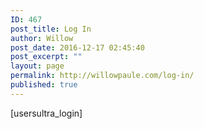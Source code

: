 ```yaml
---
ID: 467
post_title: Log In
author: Willow
post_date: 2016-12-17 02:45:40
post_excerpt: ""
layout: page
permalink: http://willowpaule.com/log-in/
published: true
---
```

[usersultra_login]